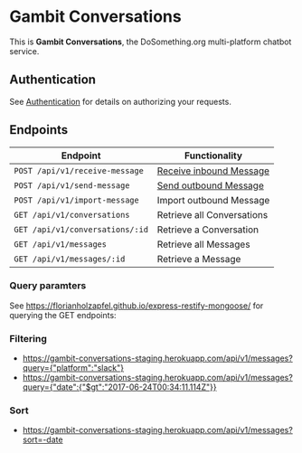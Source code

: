 # Gambit Conversations

This is __Gambit Conversations__, the DoSomething.org multi-platform chatbot service. 

## Authentication
See [Authentication](authentication.md) for details on authorizing your requests.


## Endpoints

Endpoint | Functionality                                           
-------- | -------------
`POST /api/v1/receive-message` | [Receive inbound Message](endpoints/receive-message.md)
`POST /api/v1/send-message` | [Send outbound Message](endpoints/send-message.md)
`POST /api/v1/import-message` | Import outbound Message
`GET /api/v1/conversations` | Retrieve all Conversations
`GET /api/v1/conversations/:id` | Retrieve a Conversation
`GET /api/v1/messages` | Retrieve all Messages
`GET /api/v1/messages/:id` | Retrieve a Message


### Query paramters

See https://florianholzapfel.github.io/express-restify-mongoose/ for querying the GET endpoints:

### Filtering
* https://gambit-conversations-staging.herokuapp.com/api/v1/messages?query={"platform":"slack"}
* https://gambit-conversations-staging.herokuapp.com/api/v1/messages?query={"date":{"$gt":"2017-06-24T00:34:11.114Z"}}

### Sort
* https://gambit-conversations-staging.herokuapp.com/api/v1/messages?sort=-date
